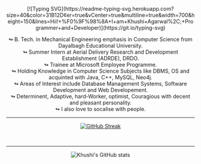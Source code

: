 
<!---
khushi-2002/khushi-2002 is a ✨ special ✨ repository because its `README.md` (this file) appears on your GitHub profile.
You can click the Preview link to take a look at your changes.
--->

<div align="center">
[![Typing SVG](https://readme-typing-svg.herokuapp.com?size=40&color=31B12D&center=true&vCenter=true&multiline=true&width=700&height=150&lines=Hii!+%F0%9F%98%8A+I+am+Khushi+Agarwal%2C;+Programmer+and+Developer)](https://git.io/typing-svg)


<br>

&#8620; B. Tech. in Mechanical Engineering emphasis in Computer Science from Dayalbagh Educational University. <br>
&#8620; Summer Intern at Aerial Delivery Research and Development Establishment (ADRDE), DRDO. <br>
&#8620; Trainee at Microsoft Employee Programme.<br>
&#8620; Holding Knowledge in Computer Science Subjects like  DBMS, OS and acquinted with Java, C++, MySQL, Neo4j. <br>
&#8620; Areas of Interest include Database Management Systems, Software Development and Web Developement. <br>
&#8620; Determinent, Adaptive, hard-Worker, optimist, Couragious with decent and pleasant personality. <br>
&#8620; I also love to socalise with people. <br>

   </div>
<hr>

<div align="center">
  
[![GitHub Streak](https://github-readme-streak-stats.herokuapp.com?user=khushi-2002&theme=bear)](https://git.io/streak-stats)
  
 <br>
  
  <hr>
  
 ![Khushi's GitHub stats](https://github-readme-stats.vercel.app/api?username=khushi-2002&show_icons=true&theme=tokyonight)

</div>
